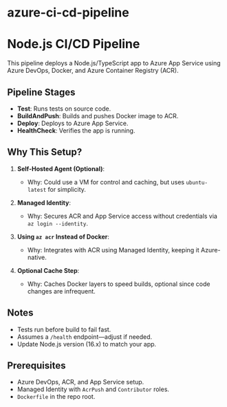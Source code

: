 # azure-ci-cd-pipeline
# Node.js CI/CD Pipeline

This pipeline deploys a Node.js/TypeScript app to Azure App Service using Azure DevOps, Docker, and Azure Container Registry (ACR).

## Pipeline Stages
- **Test**: Runs tests on source code.
- **BuildAndPush**: Builds and pushes Docker image to ACR.
- **Deploy**: Deploys to Azure App Service.
- **HealthCheck**: Verifies the app is running.

## Why This Setup?

1. **Self-Hosted Agent (Optional)**:
   - Why: Could use a VM for control and caching, but uses `ubuntu-latest` for simplicity.

2. **Managed Identity**:
   - Why: Secures ACR and App Service access without credentials via `az login --identity`.

3. **Using `az acr` Instead of Docker**:
   - Why: Integrates with ACR using Managed Identity, keeping it Azure-native.

4. **Optional Cache Step**:
   - Why: Caches Docker layers to speed builds, optional since code changes are infrequent.

## Notes
- Tests run before build to fail fast.
- Assumes a `/health` endpoint—adjust if needed.
- Update Node.js version (16.x) to match your app.

## Prerequisites
- Azure DevOps, ACR, and App Service setup.
- Managed Identity with `AcrPush` and `Contributor` roles.
- `Dockerfile` in the repo root.
